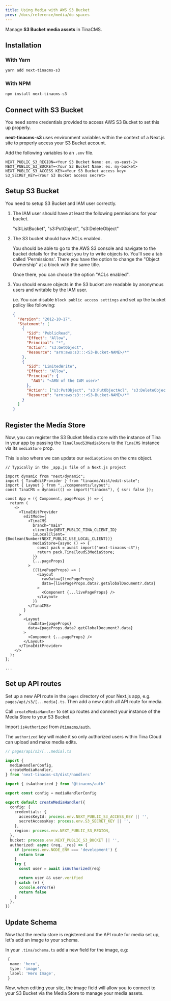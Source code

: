 ```yaml
---
title: Using Media with AWS S3 Bucket
prev: /docs/reference/media/do-spaces
---
```


Manage **S3 Bucket media assets** in TinaCMS.

## Installation

### With Yarn

```bash
yarn add next-tinacms-s3
```

### With NPM

```bash
npm install next-tinacms-s3
```

## Connect with S3 Bucket

You need some credentials provided to access AWS S3 Bucket to set this up properly.

**next-tinacms-s3** uses environment variables within the context of a Next.js site to properly access your S3 Bucket account.

Add the following variables to an `.env` file.

```
NEXT_PUBLIC_S3_REGION=<Your S3 Bucket Name: ex. us-east-1>
NEXT_PUBLIC_S3_BUCKET=<Your S3 Bucket Name: ex. my-bucket>
NEXT_PUBLIC_S3_ACCESS_KEY=<Your S3 Bucket access key>
S3_SECRET_KEY=<Your S3 Bucket access secret>
```

## Setup S3 Bucket

You need to setup S3 Bucket and IAM user correctly.

1. The IAM user should have at least the following permissions for your bucket.

   "s3:ListBucket",
   "s3:PutObject",
   "s3:DeleteObject"

2) The S3 bucket should have ACLs enabled.

   You should be able to go to the AWS S3 console and navigate to the bucket details for the bucket you try to write objects to. You'll see a tab called 'Permissions'. There you have the option to change the "Object Ownership" at a block with the same title.

   Once there, you can choose the option "ACLs enabled".

3. You should ensure objects in the S3 bucket are readable by anonymous users and writable by the IAM user.

   i.e. You can disable `block public access settings` and set up the bucket policy like following:

   ```json
   {
     "Version": "2012-10-17",
     "Statement": [
       {
         "Sid": "PublicRead",
         "Effect": "Allow",
         "Principal": "*",
         "Action": "s3:GetObject",
         "Resource": "arn:aws:s3:::<S3-Bucket-NAME>/*"
       },
       {
         "Sid": "LimitedWrite",
         "Effect": "Allow",
         "Principal": {
           "AWS": "<ARN of the IAM user>"
         },
         "Action": ["s3:PutObject", "s3:PutObjectAcl", "s3:DeleteObject"],
         "Resource": "arn:aws:s3:::<S3-Bucket-NAME>/*"
       }
     ]
   }
   ```

## Register the Media Store

Now, you can register the S3 Bucket Media store with the instance of Tina in your app by passing the `TinaCloudS3MediaStore` to the `TinaCMS` instance via its `mediaStore` prop.

This is also where we can update our `mediaOptions` on the cms object.

```tsx
// Typically in the _app.js file of a Next.js project

import dynamic from "next/dynamic";
import { TinaEditProvider } from "tinacms/dist/edit-state";
import { Layout } from "../components/layout";
const TinaCMS = dynamic(() => import("tinacms"), { ssr: false });

const App = ({ Component, pageProps }) => {
  return (
    <>
      <TinaEditProvider
        editMode={
          <TinaCMS
            branch="main"
            clientId={NEXT_PUBLIC_TINA_CLIENT_ID}
            isLocalClient={Boolean(Number(NEXT_PUBLIC_USE_LOCAL_CLIENT))}
            mediaStore={async () => {
              const pack = await import("next-tinacms-s3");
              return pack.TinaCloudS3MediaStore;
            }}
            {...pageProps}
          >
            {(livePageProps) => (
              <Layout
                rawData={livePageProps}
                data={livePageProps.data?.getGlobalDocument?.data}
              >
                <Component {...livePageProps} />
              </Layout>
            )}
          </TinaCMS>
        }
      >
        <Layout
          rawData={pageProps}
          data={pageProps.data?.getGlobalDocument?.data}
        >
          <Component {...pageProps} />
        </Layout>
      </TinaEditProvider>
    </>
  );
};

...
```

## Set up API routes

Set up a new API route in the `pages` directory of your Next.js app, e.g. `pages/api/s3/[...media].ts`.
Then add a new catch all API route for media.

Call `createMediaHandler` to set up routes and connect your instance of the Media Store to your S3 Bucket.

Import `isAuthorized` from [`@tinacms/auth`](https://github.com/tinacms/tinacms/tree/main/packages/%40tinacms/auth).

The `authorized` key will make it so only authorized users within Tina Cloud can upload and make media edits.

```ts
// pages/api/s3/[...media].ts

import {
  mediaHandlerConfig,
  createMediaHandler,
} from 'next-tinacms-s3/dist/handlers'

import { isAuthorized } from '@tinacms/auth'

export const config = mediaHandlerConfig

export default createMediaHandler({
  config: {
    credentials: {
      accessKeyId: process.env.NEXT_PUBLIC_S3_ACCESS_KEY || '',
      secretAccessKey: process.env.S3_SECRET_KEY || '',
    },
    region: process.env.NEXT_PUBLIC_S3_REGION,
  },
  bucket: process.env.NEXT_PUBLIC_S3_BUCKET || '',
  authorized: async (req, _res) => {
    if (process.env.NODE_ENV === 'development') {
      return true
    }
    try {
      const user = await isAuthorized(req)

      return user && user.verified
    } catch (e) {
      console.error(e)
      return false
    }
  },
})
```

## Update Schema

Now that the media store is registered and the API route for media set up, let's add an image to your schema.

In your `.tina/schema.ts` add a new field for the image, e.g:

```ts
 {
  name: 'hero',
  type: 'image',
  label: 'Hero Image',
 }
```

Now, when editing your site, the image field will allow you to connect to your S3 Bucket via the Media Store to manage your media assets.
